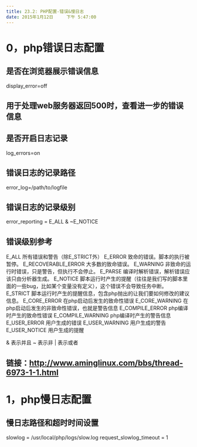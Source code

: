 ```yaml
---
title: 23.2: PHP配置-错误&慢日志
date: 2015年1月12日	 下午 5:47:00
---
```

 
0，php错误日志配置
======================================
## 是否在浏览器展示错误信息
display_error=off
## 用于处理web服务器返回500时，查看进一步的错误信息
 
## 是否开启日志记录
log_errors=on
 
## 错误日志的记录路径       
error_log=/path/to/logfile
 
## 错误日志的记录级别
error_reporting = E_ALL & ~E_NOTICE
 
## 错误级别参考 
E_ALL             所有错误和警告（除E_STRICT外）
E_ERROR           致命的错误。脚本的执行被暂停。
E_RECOVERABLE_ERROR    大多数的致命错误。
E_WARNING         非致命的运行时错误，只是警告，但执行不会停止。
E_PARSE           编译时解析错误，解析错误应该只由分析器生成。
E_NOTICE          脚本运行时产生的提醒（往往是我们写的脚本里面的一些bug，比如某个变量没有定义），这个错误不会导致任务中断。
E_STRICT          脚本运行时产生的提醒信息，包含php抛出的让我们要如何修改的建议信息。
E_CORE_ERROR      在php启动后发生的致命性错误
E_CORE_WARNING    在php启动后发生的非致命性错误，也就是警告信息
E_COMPILE_ERROR   php编译时产生的致命性错误
E_COMPILE_WARNING php编译时产生的警告信息
E_USER_ERROR      用户生成的错误
E_USER_WARNING    用户生成的警告
E_USER_NOTICE     用户生成的提醒
 
& 表示并且
~ 表示非
| 表示或者
 
## 链接：http://www.aminglinux.com/bbs/thread-6973-1-1.html 
1，php慢日志配置
======================================
## 慢日志路径和超时时间设置
slowlog = /usr/local/php/logs/slow.log
request_slowlog_timeout = 1
